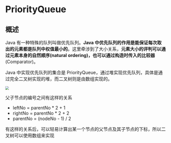 # PriorityQueue

## 概述

Java 有一种特殊的队列叫做优先队列。**Java 中优先队列的作用是能保证每次取出的元素都是队列中权值最小的**。这里牵涉到了大小关系，**元素大小的评判可以通过元素本身的自然顺序(natural ordering)，也可以通过构造时传入的比较器**(Comparator)。

Java 中实现优先队列的集合是 PriorityQueue，通过堆实现优先队列，具体是通过完全二叉树实现的堆，而二叉树则是由数组实现的。

<img src="https://gitee.com/ngwingbun/picgo-image/raw/master/images/20220314172348.png" style="zoom:70%;" />

父子节点的编号之间有这样的关系

- leftNo = parentNo * 2 + 1
- rightNo = parentNo * 2 + 2
- parentNo = (nodeNo - 1) / 2

有这样的关系后，可以轻易计算出某一个节点的父节点及其子节点的下标，所以二叉树可以使用数组来实现
